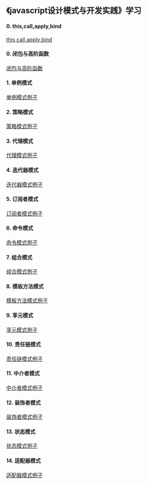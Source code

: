 ## 《javascript设计模式与开发实践》学习

#### 0. this,call,apply,bind
<a href='./design_pattern/00-this,call,apply,bind.html'>this,call,apply,bind</a>   

#### 0. 闭包与高阶函数
<a href='./design_pattern/00-闭包与高阶函数.html'>闭包与高阶函数</a>   

#### 1. 单例模式
<a href='./design_pattern/01-singleton.html'>单例模式例子</a>   

#### 2. 策略模式   
<a href='./design_pattern/02-strategy.html'>策略模式例子</a>   

#### 3. 代理模式
<a href='./design_pattern/03-proxy.html'>代理模式例子</a>   

#### 4. 迭代器模式
<a href='./design_pattern/04-iterator.html'>迭代器模式例子</a>   

#### 5. 订阅者模式
<a href='./design_pattern/05-sub_pub.html'>订阅者模式例子</a>   

#### 6. 命令模式
<a href='./design_pattern/06-command.html'>命令模式例子</a>   

#### 7. 组合模式
<a href='./design_pattern/07-component.html'>组合模式例子</a>   

#### 8. 模板方法模式
<a href='./design_pattern/08-template-method.html'>模板方法模式例子</a>   

#### 9. 享元模式
<a href='./design_pattern/09-flyweight.html'>享元模式例子</a>   

#### 10. 责任链模式
<a href='./design_pattern/10-responsibility-chain.html'>责任链模式例子</a>   

#### 11. 中介者模式
<a href='./design_pattern/11-mediator.html'>中介者模式例子</a>   

#### 12. 装饰者模式
<a href='./design_pattern/12-decorator.html'>装饰者模式例子</a>   

#### 13. 状态模式
<a href='./design_pattern/13-state.html'>状态模式例子</a>   

#### 14. 适配器模式
<a href='./design_pattern/14-adaptor.html'>适配器模式例子</a>   
